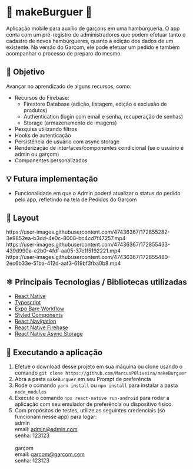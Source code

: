 # 🍔 makeBurguer 🍔

Aplicação mobile para auxílio de garçons em uma hambúrgueria. O app conta com um pré-registro de administradores que podem efetuar tanto o cadastro de novos hambúrgueres, quanto a edição dos dados de um existente. Na versão do Garçom, ele pode efetuar um pedido e também acompanhar o processo de preparo do mesmo.

## 📖 Objetivo

Avançar no aprendizado de alguns recursos, como:
- Recursos do Firebase:
    - Firestore Database (adição, listagem, edição e exclusão de produtos)
    - Authentication (login com email e senha, recuperação de senhas)
    - Storage (armazenamento de imagens)
- Pesquisa utilizando filtros
- Hooks de autenticação
- Persistência de usuário com async storage
- Renderização de interfaces/componentes condicional (se o usuário é admin ou garçom)
- Componentes personalizados

## 💡 Futura implementação
- Funcionalidade em que o Admin poderá atualizar o status do pedido pelo app, refletindo na tela de Pedidos do Garçom

## 📱 Layout

<p float="left">
    https://user-images.githubusercontent.com/47436367/172855282-3e9852ea-b3dd-4e0c-8008-bc4cd7f47257.mp4</br>
    https://user-images.githubusercontent.com/47436367/172855433-439d990a-e2b0-4fdf-aa05-37e1f5192221.mp4</br>
    https://user-images.githubusercontent.com/47436367/172855480-2ec6b33e-51ba-412d-aaf3-619bf3fba0b8.mp4
</p>

## ⚛ Principais Tecnologias / Bibliotecas utilizadas
- [React Native](https://reactnative.dev/)
- [Typescript](https://www.typescriptlang.org/)
- [Expo Bare Workflow](https://docs.expo.dev/)
- [Styled Components](https://styled-components.com/)
- [React Navigation](https://reactnavigation.org/)
- [React Native Firebase](https://rnfirebase.io/)
- [React Native Async Storage](https://reactnative.dev/docs/asyncstorage)

## 🔧 Executando a aplicação
1. Efetue o download desse projeto em sua máquina ou clone usando o comando ``git clone https://github.com/MarcusPOliveira/makeBurguer``
2. Abra a pasta ``makeBurguer`` em seu Prompt de preferência
3. Rode o comando ``yarn install`` ou ``npm install`` para instalar a pasta ``node_modules``
4. Execute o comando ``npx react-native run-android`` para rodar a aplicação com seu emulador de preferência ou dispositivo físico.
5. Com propósitos de testes, utilize as seguintes credenciais (só funcionam nesse app) para logar:</br>
    admin</br>
      email: admin@admin.com</br>
      senha: 123123</br></br>
    garçom</br>
        email: garcom@garcom.com</br>
        senha: 123123
